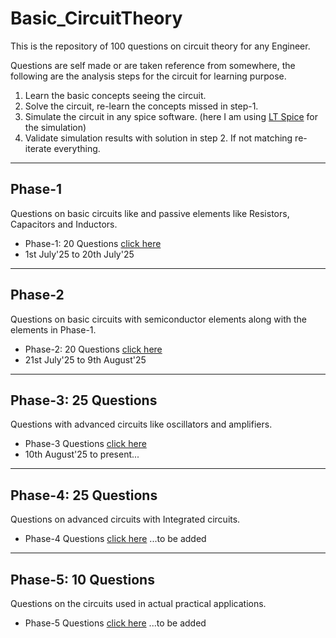 # Basic_CircuitTheory
This is the repository of 100 questions on circuit theory for any Engineer.

Questions are self made or are taken reference from somewhere, the following are the analysis steps for the circuit for learning purpose.
1. Learn the basic concepts seeing the circuit.
2. Solve the circuit, re-learn the concepts missed in step-1.
3. Simulate the circuit in any spice software. (here I am using [LT Spice](https://www.analog.com/en/resources/design-tools-and-calculators/ltspice-simulator.html) for the simulation)
4. Validate simulation results with solution in step 2. If not matching re-iterate everything.

----------
## Phase-1
Questions on basic circuits like and passive elements like Resistors, Capacitors and Inductors.
- Phase-1: 20 Questions [click here](/phase-1_readme.md)
- 1st July'25 to 20th July'25

----------
## Phase-2
Questions on basic circuits with semiconductor elements along with the elements in Phase-1.
- Phase-2: 20 Questions [click here](/phase-2_readme.md)
- 21st July'25 to 9th August'25

----------
## Phase-3: 25 Questions
Questions with advanced circuits like oscillators and amplifiers.
- Phase-3 Questions [click here](/phase-3_readme.md)
- 10th August'25 to present...

----------
## Phase-4: 25 Questions
Questions on advanced circuits with Integrated circuits.
- Phase-4 Questions [click here](/phase-4_readme.md) ...to be added

----------
## Phase-5: 10 Questions
Questions on the circuits used in actual practical applications.
- Phase-5 Questions [click here](/phase-5.md) ...to be added
